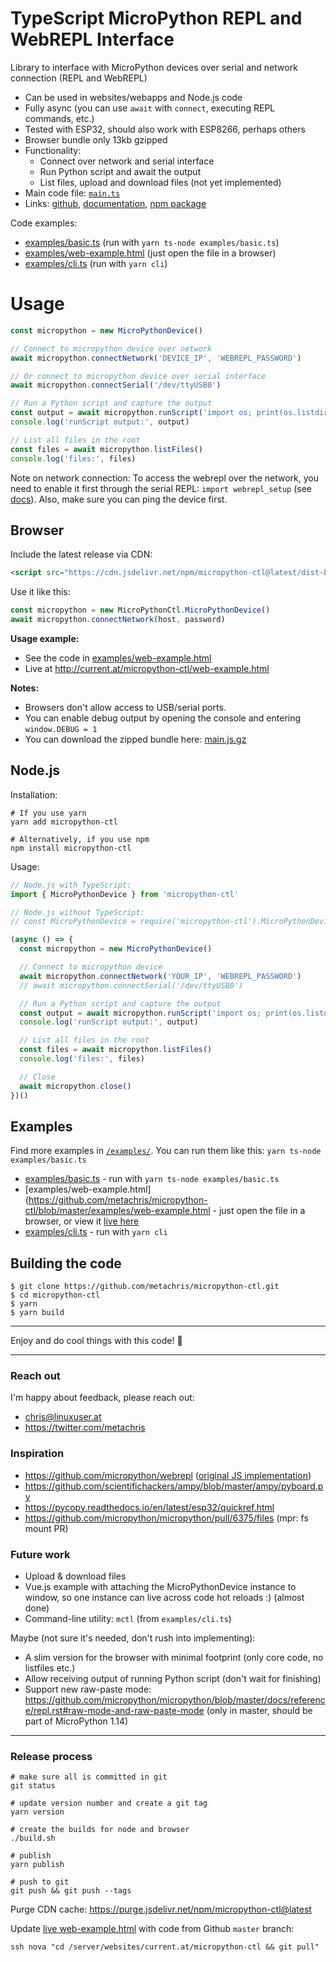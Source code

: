 # TypeScript MicroPython REPL and WebREPL Interface

Library to interface with MicroPython devices over serial and network connection (REPL and WebREPL)

* Can be used in websites/webapps and Node.js code
* Fully async (you can use `await` with `connect`,  executing REPL commands, etc.)
* Tested with ESP32, should also work with ESP8266, perhaps others
* Browser bundle only 13kb gzipped
* Functionality:
  * Connect over network and serial interface
  * Run Python script and await the output
  * List files, upload and download files (not yet implemented)
* Main code file: [`main.ts`](https://github.com/metachris/micropython-ctl/blob/master/src/main.ts)
* Links: [github](https://github.com/metachris/micropython-ctl/settings), [documentation](https://metachris.github.io/micropython-ctl/), [npm package](https://www.npmjs.com/package/micropython-ctl)

Code examples:

* [examples/basic.ts](https://github.com/metachris/micropython-ctl/blob/master/examples/basic.ts) (run with `yarn ts-node examples/basic.ts`)
* [examples/web-example.html](https://github.com/metachris/micropython-ctl/blob/master/examples/web-example.html) (just open the file in a browser)
* [examples/cli.ts](https://github.com/metachris/micropython-ctl/blob/master/examples/cli.ts) (run with `yarn cli`)


# Usage

```js
const micropython = new MicroPythonDevice()

// Connect to micropython device over network
await micropython.connectNetwork('DEVICE_IP', 'WEBREPL_PASSWORD')

// Or connect to micropython device over serial interface
await micropython.connectSerial('/dev/ttyUSB0')

// Run a Python script and capture the output
const output = await micropython.runScript('import os; print(os.listdir())')
console.log('runScript output:', output)

// List all files in the root
const files = await micropython.listFiles()
console.log('files:', files)
```

Note on network connection: To access the webrepl over the network, you need to enable it first through the serial REPL: `import webrepl_setup` (see [docs](https://docs.micropython.org/en/latest/esp8266/tutorial/repl.html#webrepl-a-prompt-over-wifi)). Also, make sure you can ping the device first.

## Browser

Include the latest release via CDN:

```html
<script src="https://cdn.jsdelivr.net/npm/micropython-ctl@latest/dist-browser/main.js"></script>
```

Use it like this:

```js
const micropython = new MicroPythonCtl.MicroPythonDevice()
await micropython.connectNetwork(host, password)
```

**Usage example:**

* See the code in [examples/web-example.html](https://github.com/metachris/micropython-ctl/blob/master/examples/web-example.html#L88-L101)
* Live at http://current.at/micropython-ctl/web-example.html

**Notes:**

* Browsers don't allow access to USB/serial ports.
* You can enable debug output by opening the console and entering `window.DEBUG = 1`
* You can download the zipped bundle here: [main.js.gz](https://cdn.jsdelivr.net/npm/micropython-ctl@latest/dist-browser/main.js.gz)

## Node.js

Installation:

```shell
# If you use yarn
yarn add micropython-ctl

# Alternatively, if you use npm
npm install micropython-ctl
```

Usage:

```js
// Node.js with TypeScript:
import { MicroPythonDevice } from 'micropython-ctl'

// Node.js without TypeScript:
// const MicroPythonDevice = require('micropython-ctl').MicroPythonDevice

(async () => {
  const micropython = new MicroPythonDevice()

  // Connect to micropython device
  await micropython.connectNetwork('YOUR_IP', 'WEBREPL_PASSWORD')
  // await micropython.connectSerial('/dev/ttyUSB0')

  // Run a Python script and capture the output
  const output = await micropython.runScript('import os; print(os.listdir())')
  console.log('runScript output:', output)

  // List all files in the root
  const files = await micropython.listFiles()
  console.log('files:', files)

  // Close
  await micropython.close()
})()
```

## Examples

Find more examples in [`/examples/`](https://github.com/metachris/micropython-ctl/tree/master/examples). You can run them like this: `yarn ts-node examples/basic.ts`

* [examples/basic.ts](https://github.com/metachris/micropython-ctl/blob/master/examples/basic.ts) - run with `yarn ts-node examples/basic.ts`
* [examples/web-example.html](https://github.com/metachris/micropython-ctl/blob/master/examples/web-example.html - just open the file in a browser, or view it [live here](http://current.at/micropython-ctl/web-example.html)
* [examples/cli.ts](https://github.com/metachris/micropython-ctl/blob/master/examples/cli.ts) - run with `yarn cli`


## Building the code

```shell
$ git clone https://github.com/metachris/micropython-ctl.git
$ cd micropython-ctl
$ yarn
$ yarn build
```

---

Enjoy and do cool things with this code! 🚀

---

### Reach out

I'm happy about feedback, please reach out:

* chris@linuxuser.at
* https://twitter.com/metachris


### Inspiration

* https://github.com/micropython/webrepl ([original JS implementation](https://github.com/micropython/webrepl/blob/master/webrepl.html))
* https://github.com/scientifichackers/ampy/blob/master/ampy/pyboard.py
* https://pycopy.readthedocs.io/en/latest/esp32/quickref.html
* https://github.com/micropython/micropython/pull/6375/files (mpr: fs mount PR)


### Future work

* Upload & download files
* Vue.js example with attaching the MicroPythonDevice instance to window, so one instance can live across code hot reloads :) (almost done)
* Command-line utility: `mctl` (from `examples/cli.ts`)

Maybe (not sure it's needed, don't rush into implementing):

* A slim version for the browser with minimal footprint (only core code, no listfiles etc.)
* Allow receiving output of running Python script (don't wait for finishing)
* Support new raw-paste mode: https://github.com/micropython/micropython/blob/master/docs/reference/repl.rst#raw-mode-and-raw-paste-mode (only in master, should be part of MicroPython 1.14)

---

### Release process

```shell
# make sure all is committed in git
git status

# update version number and create a git tag
yarn version

# create the builds for node and browser
./build.sh

# publish
yarn publish

# push to git
git push && git push --tags
```

Purge CDN cache: https://purge.jsdelivr.net/npm/micropython-ctl@latest

Update [live web-example.html](http://current.at/micropython-ctl/web-example.html) with code from Github `master` branch:

```
ssh nova "cd /server/websites/current.at/micropython-ctl && git pull"
```
